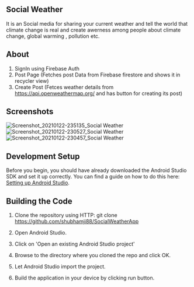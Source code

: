 ## Social Weather
It is an Social media for sharing your current weather and tell the world that climate change is real and create awerness among people about climate change, global warming , pollution etc.

## About
1. SignIn using Firebase Auth
2. Post Page (Fetches post Data from Firebase firestore and shows it in recycler view)
3. Create Post (Fetces weather details from https://api.openweathermap.org/ and has button for creating its post)

## Screenshots
![Screenshot_20210122-235135_Social Weather](https://user-images.githubusercontent.com/56815364/105529840-0254c500-5d0d-11eb-9b9a-0ae9314c7a49.jpg)
![Screenshot_20210122-230527_Social Weather](https://user-images.githubusercontent.com/56815364/105528828-79895980-5d0b-11eb-8a00-50efe4ad8106.jpg)
![Screenshot_20210122-230457_Social Weather](https://user-images.githubusercontent.com/56815364/105528838-7c844a00-5d0b-11eb-9044-262e30395ad1.jpg)


## Development Setup

Before you begin, you should have already downloaded the Android Studio SDK and set it up correctly. You can find a guide on how to do this here: [Setting up Android Studio](http://developer.android.com/sdk/installing/index.html?pkg=studio).

## Building the Code

1. Clone the repository using HTTP: git clone https://github.com/shubhamji88/SocialWeatherApp

2. Open Android Studio.

3. Click on 'Open an existing Android Studio project'

4. Browse to the directory where you cloned the repo and click OK.

5. Let Android Studio import the project.

6. Build the application in your device by clicking run button.

